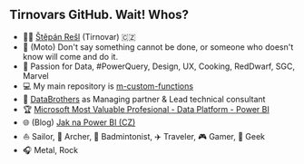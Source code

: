 ## Tirnovars GitHub. Wait! Whos?

- 🧑🏻 [Štěpán Rešl](https://www.linkedin.com/in/%C5%A1t%C4%9Bp%C3%A1n-re%C5%A1l-464084152/) (Tirnovar) 🇨🇿
- 💬 (Moto) Don't say something cannot be done, or someone who doesn't know will come and do it.
- 🧐 Passion for Data, #PowerQuery, Design, UX, Cooking, RedDwarf, SGC, Marvel
- 💻 My main repository is [m-custom-functions](https://github.com/tirnovar/m-custom-functions)
- 💼 [DataBrothers](https://www.databrothers.cz/) as Managing partner & Lead technical consultant
- 🏆 [Microsoft Most Valuable Profesional - Data Platform - Power BI](https://mvp.microsoft.com/en-us/PublicProfile/5003801?fullName=%C5%A0t%C4%9Bp%C3%A1n%20Re%C5%A1l)
- 🌐 (Blog) [Jak na Power BI (CZ)](https://www.jaknapowerbi.cz/)
- ⛵️ Sailor, 🏹 Archer, 🏸 Badmintonist, ✈️ Traveler, 🎮 Gamer, 🤖 Geek
- 🎧 Metal, Rock

